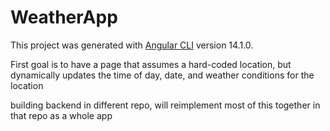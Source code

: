 # WeatherApp

This project was generated with [Angular CLI](https://github.com/angular/angular-cli) version 14.1.0.

First goal is to have a page that assumes a hard-coded location, but dynamically updates the time of day, date, and weather conditions for the location

building backend in different repo, will reimplement most of this together in that repo as a whole app
